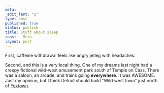```yaml
--- 
meta: 
_edit_last: "1" 
type: post 
published: true 
status: publish 
title: Stuff about sleep 
tags: - Meta 
layout: post 
--- 
```


First, caffeine withdrawal feels like angry jetleg with headaches.

Second, and this is a very local thing. One of my dreams last night had a creepy fictional wild-west amusement park south of Temple on Cass. There was a saloon, an arcade, and trains going **everywhere**. It was AWESOME. Just my opinion, but I think Detroit should build "Wild west town" just north of [Foxtown](http://en.wikipedia.org/wiki/Bricktown%2C_Detroit).